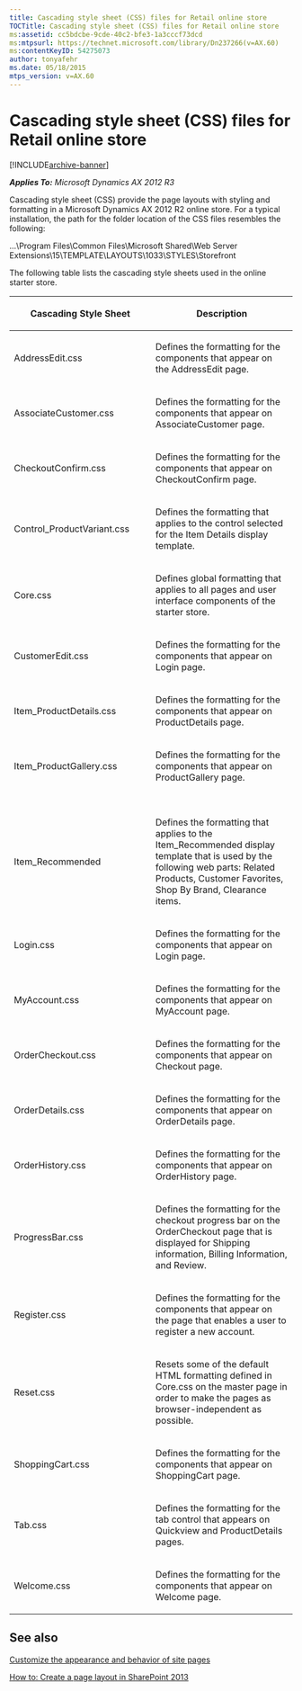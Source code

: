 ```yaml
---
title: Cascading style sheet (CSS) files for Retail online store
TOCTitle: Cascading style sheet (CSS) files for Retail online store
ms:assetid: cc5bdcbe-9cde-40c2-bfe3-1a3cccf73dcd
ms:mtpsurl: https://technet.microsoft.com/library/Dn237266(v=AX.60)
ms:contentKeyID: 54275073
author: tonyafehr
ms.date: 05/18/2015
mtps_version: v=AX.60
---
```


# Cascading style sheet (CSS) files for Retail online store 


[!INCLUDE[archive-banner](includes/archive-banner.md)]


_**Applies To:** Microsoft Dynamics AX 2012 R3_

Cascading style sheet (CSS) provide the page layouts with styling and formatting in a Microsoft Dynamics AX 2012 R2 online store. For a typical installation, the path for the folder location of the CSS files resembles the following:

…\\Program Files\\Common Files\\Microsoft Shared\\Web Server Extensions\\15\\TEMPLATE\\LAYOUTS\\1033\\STYLES\\Storefront

The following table lists the cascading style sheets used in the online starter store.

<table>
<colgroup>
<col style="width: 50%" />
<col style="width: 50%" />
</colgroup>
<thead>
<tr class="header">
<th><p>Cascading Style Sheet</p></th>
<th><p>Description</p></th>
</tr>
</thead>
<tbody>
<tr class="odd">
<td><p>AddressEdit.css</p></td>
<td><p>Defines the formatting for the components that appear on the AddressEdit page.</p></td>
</tr>
<tr class="even">
<td><p>AssociateCustomer.css</p></td>
<td><p>Defines the formatting for the components that appear on AssociateCustomer page.</p></td>
</tr>
<tr class="odd">
<td><p>CheckoutConfirm.css</p></td>
<td><p>Defines the formatting for the components that appear on CheckoutConfirm page.</p></td>
</tr>
<tr class="even">
<td><p>Control_ProductVariant.css</p></td>
<td><p>Defines the formatting that applies to the control selected for the Item Details display template.</p></td>
</tr>
<tr class="odd">
<td><p>Core.css</p></td>
<td><p>Defines global formatting that applies to all pages and user interface components of the starter store.</p></td>
</tr>
<tr class="even">
<td><p>CustomerEdit.css</p></td>
<td><p>Defines the formatting for the components that appear on Login page.</p></td>
</tr>
<tr class="odd">
<td><p>Item_ProductDetails.css</p></td>
<td><p>Defines the formatting for the components that appear on ProductDetails page.</p></td>
</tr>
<tr class="even">
<td><p>Item_ProductGallery.css</p></td>
<td><p>Defines the formatting for the components that appear on ProductGallery page.</p></td>
</tr>
<tr class="odd">
<td><p></p></td>
<td><p></p></td>
</tr>
<tr class="even">
<td><p>Item_Recommended</p></td>
<td><p>Defines the formatting that applies to the Item_Recommended display template that is used by the following web parts: Related Products, Customer Favorites, Shop By Brand, Clearance items.</p></td>
</tr>
<tr class="odd">
<td><p>Login.css</p></td>
<td><p>Defines the formatting for the components that appear on Login page.</p></td>
</tr>
<tr class="even">
<td><p>MyAccount.css</p></td>
<td><p>Defines the formatting for the components that appear on MyAccount page.</p></td>
</tr>
<tr class="odd">
<td><p>OrderCheckout.css</p></td>
<td><p>Defines the formatting for the components that appear on Checkout page.</p></td>
</tr>
<tr class="even">
<td><p>OrderDetails.css</p></td>
<td><p>Defines the formatting for the components that appear on OrderDetails page.</p></td>
</tr>
<tr class="odd">
<td><p>OrderHistory.css</p></td>
<td><p>Defines the formatting for the components that appear on OrderHistory page.</p></td>
</tr>
<tr class="even">
<td><p>ProgressBar.css</p></td>
<td><p>Defines the formatting for the checkout progress bar on the OrderCheckout page that is displayed for Shipping information, Billing Information, and Review.</p></td>
</tr>
<tr class="odd">
<td><p>Register.css</p></td>
<td><p>Defines the formatting for the components that appear on the page that enables a user to register a new account.</p></td>
</tr>
<tr class="even">
<td><p>Reset.css</p></td>
<td><p>Resets some of the default HTML formatting defined in Core.css on the master page in order to make the pages as browser-independent as possible.</p></td>
</tr>
<tr class="odd">
<td><p>ShoppingCart.css</p></td>
<td><p>Defines the formatting for the components that appear on ShoppingCart page.</p></td>
</tr>
<tr class="even">
<td><p>Tab.css</p></td>
<td><p>Defines the formatting for the tab control that appears on Quickview and ProductDetails pages.</p></td>
</tr>
<tr class="odd">
<td><p>Welcome.css</p></td>
<td><p>Defines the formatting for the components that appear on Welcome page.</p></td>
</tr>
</tbody>
</table>


## See also

[Customize the appearance and behavior of site pages](customize-the-appearance-and-behavior-of-site-pages.md)

[How to: Create a page layout in SharePoint 2013](https://go.microsoft.com/fwlink/?linkid=301730&clcid=0x409)

  


